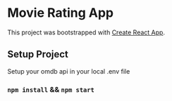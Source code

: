 # Movie Rating App

This project was bootstrapped with [Create React App](https://github.com/facebook/create-react-app).

## Setup Project

Setup your omdb api in your local .env file

### `npm install` && `npm start`
